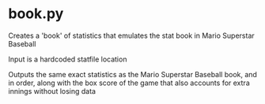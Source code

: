 # book.py

Creates a 'book' of statistics that emulates the stat book in Mario Superstar Baseball

Input is a hardcoded statfile location

Outputs the same exact statistics as the Mario Superstar Baseball book, and in order, along with the box score of the game that also accounts for extra innings without losing data
